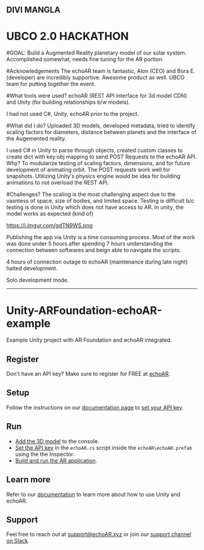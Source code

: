 ## DIVI MANGLA  
# UBCO 2.0 HACKATHON

#GOAL:
Build a Augmented Reality planetary model of our solar system. Accomplished somewhat, needs fine tuning for the AR portion. 

#Acknowledgements
The echoAR team is fantastic, Alon (CEO) and Bora E. (developer) are incredibly supportive. Awesome product as well. UBCO team for putting together the event.


#What tools were used? 
echoAR (REST API interface for 3d model CDN) and Unity (for building relationships b/w models).  

I had not used C#, Unity, echoAR prior to the project. 

#What did I do?
Uploaded 3D models, developed metadata, tried to identify scaling factors for diameters, distance between planets and the interface of the Augemented reality. 

I used C# in Unity to parse through objects, created custom classes to create dict with key:obj mapping to send POST Requests to the echoAR API. Why? To modularize testing of scaling factors, dimensions, and for future development of animating orbit. The POST requests work well for snapshots. Utilizing Unity's physics engine would be idea for building animations to not overload the REST API.

#Challenges?
The scaling is the most challenging aspect due to the vasntess of space, size of bodies, and limited space. 
Testing is difficult b/c testing is done in Unity which does not have access to AR. In unity, the model works as expected (kind of) 

https://i.imgur.com/gdTN9WS.png

Publishing the app via Unity is a time consuming process. Most of the work was done under 5 hours after spending 7 hours understanding the connection between softwares and beign able to navigate the scripts.

4 hours of connection outage to echoAR (maintenance during late night) halted development.

Solo development mode.




-----------------------------------------------------------------



# Unity-ARFoundation-echoAR-example
Example Unity project with AR Foundation and echoAR integrated.

## Register
Don't have an API key? Make sure to register for FREE at [echoAR](https://console.echoar.xyz/#/auth/register).

## Setup
Follow the instructions on our [documentation page](https://docs.echoar.xyz/unity/adding-ar-capabilities) to [set your API key](https://docs.echoar.xyz/unity/adding-ar-capabilities#3-set-you-api-key).

## Run
* [Add the 3D model](https://docs.echoar.xyz/quickstart/add-a-3d-model) to the console.
* [Set the API key](https://docs.echoar.xyz/unity/using-the-sdk) in the `echoAR.cs` script inside the `echoAR\echoAR.prefab` using the the Inspector.
* [Build and run the AR application](https://docs.echoar.xyz/unity/adding-ar-capabilities#4-build-and-run-the-ar-application).

## Learn more
Refer to our [documentation](https://docs.echoar.xyz/unity/) to learn more about how to use Unity and echoAR.

## Support
Feel free to reach out at [support@echoAR.xyz](mailto:support@echoAR.xyz) or join our [support channel on Slack](https://join.slack.com/t/echoar/shared_invite/enQtNTg4NjI5NjM3OTc1LWU1M2M2MTNlNTM3NGY1YTUxYmY3ZDNjNTc3YjA5M2QyNGZiOTgzMjVmZWZmZmFjNGJjYTcxZjhhNzk3YjNhNjE).
